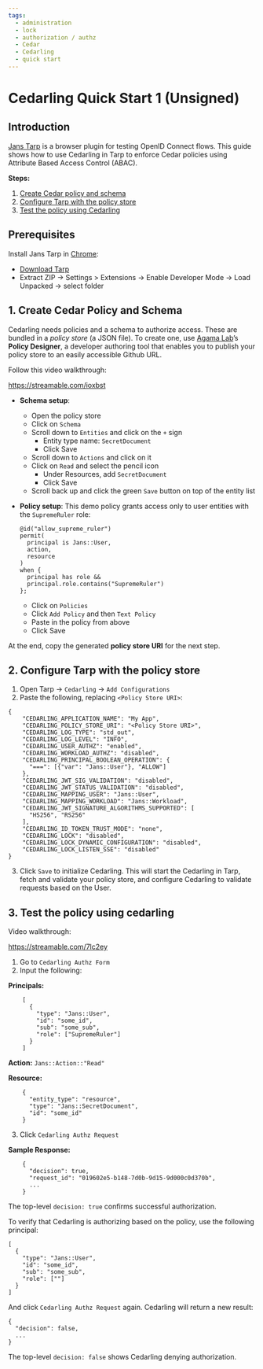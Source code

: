 ```yaml
---
tags:
  - administration
  - lock
  - authorization / authz
  - Cedar
  - Cedarling
  - quick start
---
```


# Cedarling Quick Start 1 (Unsigned)

## Introduction

[Jans Tarp](../../demos/jans-tarp) is a browser plugin for testing OpenID Connect flows. This guide shows how to use Cedarling in Tarp to enforce Cedar policies using Attribute Based Access Control (ABAC).

**Steps:**

1. [Create Cedar policy and schema](#create-cedar-policy-and-schema)
2. [Configure Tarp with the policy store](#configure-tarp-with-the-policy-store)
3. [Test the policy using Cedarling](#test-the-policy-using-cedarling)

## Prerequisites

Install Jans Tarp in [Chrome](https://www.google.com/chrome/index.html):

* [Download Tarp](https://github.com/JanssenProject/jans/releases/download/nightly/demo-jans-tarp-chrome-nightly.zip)
* Extract ZIP → Settings > Extensions → Enable Developer Mode → Load Unpacked → select folder

## 1. Create Cedar Policy and Schema

Cedarling needs policies and a schema to authorize access. These are bundled in a *policy store* (a JSON file). To create one, use [Agama Lab](https://cloud.gluu.org/agama-lab)’s **Policy Designer**, a developer authoring tool that enables you to publish your policy store to an easily accessible Github URL. 

Follow this video walkthrough:

https://streamable.com/ioxbst

- **Schema setup**:
  - Open the policy store
  - Click on `Schema`
  - Scroll down to `Entities` and click on the `+` sign
    - Entity type name: `SecretDocument`
    - Click Save
  - Scroll down to `Actions` and click on it  
  - Click on `Read` and select the pencil icon
    - Under Resources, add `SecretDocument`
    - Click Save
  - Scroll back up and click the green `Save` button on top of the entity list
- **Policy setup**:
  This demo policy grants access only to user entities with the `SupremeRuler` role:
  
  ```
  @id("allow_supreme_ruler")
  permit(
    principal is Jans::User,
    action,
    resource
  )
  when {
    principal has role &&
    principal.role.contains("SupremeRuler")
  };
  ```
  - Click on `Policies`
  - Click `Add Policy` and then `Text Policy`
  - Paste in the policy from above
  - Click Save

At the end, copy the generated **policy store URI** for the next step.

## 2. Configure Tarp with the policy store 

1. Open Tarp → `Cedarling` → `Add Configurations`
2. Paste the following, replacing `<Policy Store URI>`:

  ```
  {
      "CEDARLING_APPLICATION_NAME": "My App",
      "CEDARLING_POLICY_STORE_URI": "<Policy Store URI>",
      "CEDARLING_LOG_TYPE": "std_out",
      "CEDARLING_LOG_LEVEL": "INFO",
      "CEDARLING_USER_AUTHZ": "enabled",
      "CEDARLING_WORKLOAD_AUTHZ": "disabled",
      "CEDARLING_PRINCIPAL_BOOLEAN_OPERATION": {
        "===": [{"var": "Jans::User"}, "ALLOW"]
      },
      "CEDARLING_JWT_SIG_VALIDATION": "disabled",
      "CEDARLING_JWT_STATUS_VALIDATION": "disabled",
      "CEDARLING_MAPPING_USER": "Jans::User",
      "CEDARLING_MAPPING_WORKLOAD": "Jans::Workload",
      "CEDARLING_JWT_SIGNATURE_ALGORITHMS_SUPPORTED": [
        "HS256", "RS256"
      ],
      "CEDARLING_ID_TOKEN_TRUST_MODE": "none",
      "CEDARLING_LOCK": "disabled",
      "CEDARLING_LOCK_DYNAMIC_CONFIGURATION": "disabled",
      "CEDARLING_LOCK_LISTEN_SSE": "disabled"
  }
  ```

3. Click `Save` to initialize Cedarling. This will start the Cedarling in Tarp, fetch and validate your policy store, and configure Cedarling to validate requests based on the User. 

## 3. Test the policy using cedarling 

Video walkthrough:

https://streamable.com/7lc2ey

1. Go to `Cedarling Authz Form`
2. Input the following:

**Principals:**

```
    [
      {
        "type": "Jans::User",
        "id": "some_id",
        "sub": "some_sub",
        "role": ["SupremeRuler"]
      }
    ]
```

**Action:** `Jans::Action::"Read"`

**Resource:**

```
    {
      "entity_type": "resource",
      "type": "Jans::SecretDocument",
      "id": "some_id"
    }
```

3. Click `Cedarling Authz Request`

**Sample Response:**

```
    {
      "decision": true,
      "request_id": "019602e5-b148-7d0b-9d15-9d000c0d370b",
      ...
    }
```

The top-level `decision: true` confirms successful authorization.

To verify that Cedarling is authorizing based on the policy, use the following principal:

```
[
  {
    "type": "Jans::User",
    "id": "some_id",
    "sub": "some_sub",
    "role": [""]
  }
]
```
And click `Cedarling Authz Request` again. Cedarling will return a new result:

```
{
  "decision": false,
  ...
}
```

The top-level `decision: false` shows Cedarling denying authorization. 
